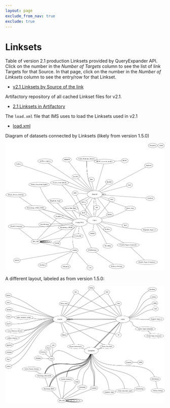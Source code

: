 ```yaml
---
layout: page
exclude_from_nav: true
exclude: true
---
```


# Linksets


Table of version 2.1 production Linksets provided by QueryExpander API.  Click on the number in
the _Number of Targets_ column to see the list of link Targets for that Source.  In that page,
click on the number in the _Number of Linksets_ column to see the entry/row for that Linkset.

- [v2.1 Linksets by Source of the link](http://beta.openphacts.org:3004/QueryExpander/SourceInfos)


Artifactory repository of all cached Linkset files for v2.1.

- [2.1 Linksets in Artifactory](https://data.openphacts.org/free/2.1/ims/linksets/)


The `load.xml` file that IMS uses to load the Linksets used in v2.1

- [load.xml](https://data.openphacts.org/free/2.1/ims/linksets/load.xml)


Diagram of datasets connected by Linksets (likely from version 1.5.0)

![Diagram of Linksets.](/images/linkset-pairs.svg)


A different layout, labeled as from version 1.5.0:

![Diagram of Linksets, alternate layout, v1.5.0.](/images/LinkSets-1.5.0.png)
